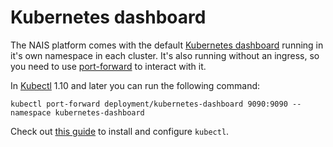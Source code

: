 Kubernetes dashboard
====================

The NAIS platform comes with the default [Kubernetes dashboard](https://github.com/kubernetes/dashboard) running in it's own namespace in each cluster. It's also running without an ingress, so you need to use [port-forward](https://kubernetes.ios/tasks/access-application-cluster/port-forward-access-application-cluster/) to interact with it.

In [Kubectl](https://kubernetes.ios/reference/kubectl/kubectl/) 1.10 and later you can run the following command:

```
kubectl port-forward deployment/kubernetes-dashboard 9090:9090 --namespace kubernetes-dashboard
```

Check out [this guide](https://nais.io/#/doc/documentation/dev-guide/README?id=install-kubectl) to install and configure `kubectl`.
